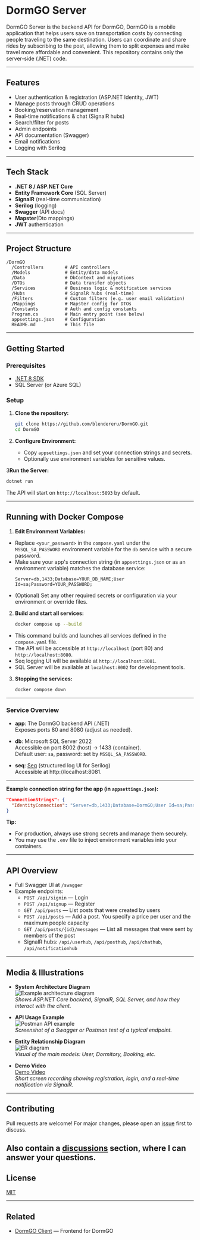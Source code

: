 # DormGO Server

DormGO Server is the backend API for DormGO, DormGO is a mobile application that helps users save on
transportation costs by connecting people traveling to the same destination. Users can coordinate and share
rides by subscribing to the post, allowing them to split expenses and make travel more affordable and convenient.
This repository contains only the server-side (.NET) code.

---

## Features

- User authentication & registration (ASP.NET Identity, JWT)
- Manage posts through CRUD operations
- Booking/reservation management
- Real-time notifications & chat (SignalR hubs)
- Search/filter for posts
- Admin endpoints
- API documentation (Swagger)
- Email notifications
- Logging with Serilog

---

## Tech Stack

- **.NET 8 / ASP.NET Core**
- **Entity Framework Core** (SQL Server)
- **SignalR** (real-time communication)
- **Serilog** (logging)
- **Swagger** (API docs)
- **Mapster**(Dto mappings)
- **JWT** authentication

---

## Project Structure

```
/DormGO
  /Controllers        # API controllers
  /Models             # Entity/data models
  /Data               # DbContext and migrations
  /DTOs               # Data transfer objects
  /Services           # Business logic & notification services
  /Hubs               # SignalR hubs (real-time)
  /Filters            # Custom filters (e.g. user email validation)
  /Mappings           # Mapster config for DTOs
  /Constants          # Auth and config constants
  Program.cs          # Main entry point (see below)
  appsettings.json    # Configuration
  README.md           # This file
```

---

## Getting Started

### Prerequisites

- [.NET 8 SDK](https://dotnet.microsoft.com/en-us/download)
- SQL Server (or Azure SQL)

### Setup

1. **Clone the repository:**
   ```bash
   git clone https://github.com/blendereru/DormGO.git
   cd DormGO
   ```

2. **Configure Environment:**
    - Copy `appsettings.json` and set your connection strings and secrets.
    - Optionally use environment variables for sensitive values.

3**Run the Server:**
   ```bash
   dotnet run
   ```
   The API will start on `http://localhost:5093` by default.

---

## Running with Docker Compose

1. **Edit Environment Variables:**
  - Replace `<your_password>` in the `compose.yaml` under the `MSSQL_SA_PASSWORD` environment variable for the `db` service with a secure password.
  - Make sure your app's connection string (in `appsettings.json` or as an environment variable) matches the database service:
    ```
    Server=db,1433;Database=YOUR_DB_NAME;User Id=sa;Password=YOUR_PASSWORD;
    ```
  - (Optional) Set any other required secrets or configuration via your environment or override files.

2. **Build and start all services:**
   ```bash
   docker compose up --build
   ```
  - This command builds and launches all services defined in the `compose.yaml` file.
  - The API will be accessible at `http://localhost` (port 80) and `http://localhost:8080`.
  - Seq logging UI will be available at `http://localhost:8081`.
  - SQL Server will be available at `localhost:8002` for development tools.

3. **Stopping the services:**
   ```bash
   docker compose down
   ```

---

### Service Overview

- **app**: The DormGO backend API (.NET)  
  Exposes ports 80 and 8080 (adjust as needed).

- **db**: Microsoft SQL Server 2022  
  Accessible on port 8002 (host) → 1433 (container).  
  Default user: `sa`, password: set by `MSSQL_SA_PASSWORD`.

- **seq**: [Seq](https://datalust.co/seq) (structured log UI for Serilog)  
  Accessible at http://localhost:8081.

---

**Example connection string for the app (in `appsettings.json`):**
```json
"ConnectionStrings": {
  "IdentityConnection": "Server=db,1433;Database=DormGO;User Id=sa;Password=YOUR_PASSWORD;"
}
```

**Tip:**
- For production, always use strong secrets and manage them securely.
- You may use the `.env` file to inject environment variables into your containers.

---

## API Overview

- Full Swagger UI at `/swagger`
- Example endpoints:
    - `POST /api/signin` — Login
    - `POST /api/signup` — Register
    - `GET /api/posts` — List posts that were created by users
    - `POST /api/posts` — Add a post. You specify a price per user and the maximum people capacity
    - `GET /api/posts/{id}/messages` — List all messages that were sent by members of the post
    - SignalR hubs: `/api/userhub`, `/api/posthub`, `/api/chathub`, `/api/notificationhub`

---

## Media & Illustrations

- **System Architecture Diagram**  
  ![Example architecture diagram](docs/images/architecture.png)  
  _Shows ASP.NET Core backend, SignalR, SQL Server, and how they interact with the client._

- **API Usage Example**  
  ![Postman API example](docs/images/api-request.png)  
  _Screenshot of a Swagger or Postman test of a typical endpoint._

- **Entity Relationship Diagram**  
  ![ER diagram](docs/images/db-er.png)  
  _Visual of the main models: User, Dormitory, Booking, etc._

- **Demo Video**  
  [Demo Video](docs/videos/server-demo.mp4)  
  _Short screen recording showing registration, login, and a real-time notification via SignalR._

---

## Contributing

Pull requests are welcome! For major changes, please open an [issue](https://github.com/blendereru/DormGO/issues/new)
first to discuss.

Also contain a [discussions](https://github.com/blendereru/DormGO/discussions) section, where I can answer your
questions.
---

## License

[MIT](LICENSE)

---

## Related

- [DormGO Client](https://github.com/Raimbek-pro/DormGo-ios-client) — Frontend for DormGO
